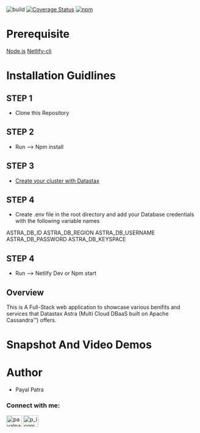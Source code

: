 ![build](https://github.com/ntkme/github-buttons/workflows/build/badge.svg)
[![Coverage Status](https://coveralls.io/repos/github/ntkme/github-buttons/badge.svg)](https://coveralls.io/github/ntkme/github-buttons)
[![npm](https://img.shields.io/npm/v/github-buttons)](https://www.npmjs.com/github-buttons)

# Prerequisite

[Node.js](https://nodejs.org/en/download/)
[Netlify-cli](https://docs.netlify.com/cli/get-started/#installation)

# Installation Guidlines

## STEP 1

- Clone this Repository

## STEP 2

- Run --> Npm install

## STEP 3

- [Create your cluster with Datastax](https://astra.datastax.com/register)

## STEP 4

- Create .env file in the root directory and add your Database credentials with the following variable names

ASTRA_DB_ID
ASTRA_DB_REGION
ASTRA_DB_USERNAME
ASTRA_DB_PASSWORD
ASTRA_DB_KEYSPACE

## STEP 4

- Run --> Netlify Dev or Npm start

## Overview

This is A Full-Stack web application to showcase various benifits and services that Datastax Astra (Multi Cloud DBaaS built on Apache Cassandra™) offers.

# Snapshot And Video Demos

# Author

- Payal Patra

<h3 align="left">Connect with me:</h3>
<p align="left">

<a href="https://linkedin.com/in/payalpatra105" target="blank"><img align="center" src="https://cdn.jsdelivr.net/npm/simple-icons@3.0.1/icons/linkedin.svg" alt="payalpatra105" height="30" width="40" /></a>
<a href="https://instagram.com/p_iconic_" target="blank"><img align="center" src="https://cdn.jsdelivr.net/npm/simple-icons@3.0.1/icons/instagram.svg" alt="p_iconic_" height="30" width="40" /></a>
